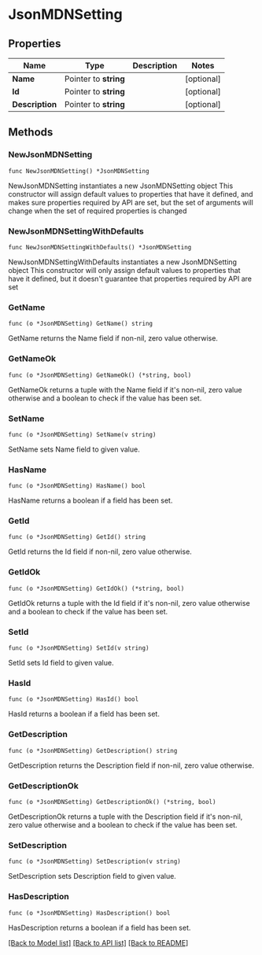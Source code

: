 # JsonMDNSetting

## Properties

Name | Type | Description | Notes
------------ | ------------- | ------------- | -------------
**Name** | Pointer to **string** |  | [optional] 
**Id** | Pointer to **string** |  | [optional] 
**Description** | Pointer to **string** |  | [optional] 

## Methods

### NewJsonMDNSetting

`func NewJsonMDNSetting() *JsonMDNSetting`

NewJsonMDNSetting instantiates a new JsonMDNSetting object
This constructor will assign default values to properties that have it defined,
and makes sure properties required by API are set, but the set of arguments
will change when the set of required properties is changed

### NewJsonMDNSettingWithDefaults

`func NewJsonMDNSettingWithDefaults() *JsonMDNSetting`

NewJsonMDNSettingWithDefaults instantiates a new JsonMDNSetting object
This constructor will only assign default values to properties that have it defined,
but it doesn't guarantee that properties required by API are set

### GetName

`func (o *JsonMDNSetting) GetName() string`

GetName returns the Name field if non-nil, zero value otherwise.

### GetNameOk

`func (o *JsonMDNSetting) GetNameOk() (*string, bool)`

GetNameOk returns a tuple with the Name field if it's non-nil, zero value otherwise
and a boolean to check if the value has been set.

### SetName

`func (o *JsonMDNSetting) SetName(v string)`

SetName sets Name field to given value.

### HasName

`func (o *JsonMDNSetting) HasName() bool`

HasName returns a boolean if a field has been set.

### GetId

`func (o *JsonMDNSetting) GetId() string`

GetId returns the Id field if non-nil, zero value otherwise.

### GetIdOk

`func (o *JsonMDNSetting) GetIdOk() (*string, bool)`

GetIdOk returns a tuple with the Id field if it's non-nil, zero value otherwise
and a boolean to check if the value has been set.

### SetId

`func (o *JsonMDNSetting) SetId(v string)`

SetId sets Id field to given value.

### HasId

`func (o *JsonMDNSetting) HasId() bool`

HasId returns a boolean if a field has been set.

### GetDescription

`func (o *JsonMDNSetting) GetDescription() string`

GetDescription returns the Description field if non-nil, zero value otherwise.

### GetDescriptionOk

`func (o *JsonMDNSetting) GetDescriptionOk() (*string, bool)`

GetDescriptionOk returns a tuple with the Description field if it's non-nil, zero value otherwise
and a boolean to check if the value has been set.

### SetDescription

`func (o *JsonMDNSetting) SetDescription(v string)`

SetDescription sets Description field to given value.

### HasDescription

`func (o *JsonMDNSetting) HasDescription() bool`

HasDescription returns a boolean if a field has been set.


[[Back to Model list]](../README.md#documentation-for-models) [[Back to API list]](../README.md#documentation-for-api-endpoints) [[Back to README]](../README.md)


